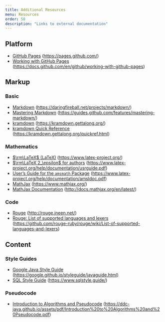 ```yaml
---
title: Additional Resources
menu: Resources
order: 50
description: "Links to external documentation"
---
```


## Platform

* [GitHub Pages](https://pages.github.com/) (<https://pages.github.com/>)
* [Working with GitHub Pages](https://docs.github.com/en/github/working-with-github-pages) (<https://docs.github.com/en/github/working-with-github-pages>)

## Markup

### Basic

* [Markdown](https://daringfireball.net/projects/markdown/) (<https://daringfireball.net/projects/markdown/>)
* [Mastering Markdown](https://guides.github.com/features/mastering-markdown/) (<https://guides.github.com/features/mastering-markdown/>)
* [kramdown](https://kramdown.gettalong.org/) (<https://kramdown.gettalong.org/>)
* [kramdown Quick Reference](https://kramdown.gettalong.org/quickref.html) (<https://kramdown.gettalong.org/quickref.html>)

### Mathematics

* [$\rm\LaTeX$ (LaTeX)](https://www.latex-project.org/) (<https://www.latex-project.org/>)
* [$\rm\LaTeX 2_\epsilon$ for authors](https://www.latex-project.org/help/documentation/usrguide.pdf) (<https://www.latex-project.org/help/documentation/usrguide.pdf>)
* [User’s Guide for the `amsmath` Package](https://www.latex-project.org/help/documentation/amsldoc.pdf) (<https://www.latex-project.org/help/documentation/amsldoc.pdf>)
* [MathJax](https://www.mathjax.org/) (<https://www.mathjax.org/>)
* [MathJax Documentation](http://docs.mathjax.org/en/latest/) (<http://docs.mathjax.org/en/latest/>)

### Code

* [Rouge](http://rouge.jneen.net/) (<http://rouge.jneen.net/>)
* [Rouge: List of supported languages and lexers](https://github.com/rouge-ruby/rouge/wiki/List-of-supported-languages-and-lexers) (<https://github.com/rouge-ruby/rouge/wiki/List-of-supported-languages-and-lexers>)

## Content

### Style Guides

* [Google Java Style Guide](https://google.github.io/styleguide/javaguide.html) (<https://google.github.io/styleguide/javaguide.html>)
* [SQL Style Guide](https://www.sqlstyle.guide/) (<https://www.sqlstyle.guide/>)

### Pseudocode

* [Introduction to Algorithms and Pseudocode](https://ddc-java.github.io/assets/pdf/Introduction%20to%20Algorithms%20and%20Pseudocode.pdf) (<https://ddc-java.github.io/assets/pdf/Introduction%20to%20Algorithms%20and%20Pseudocode.pdf>)
